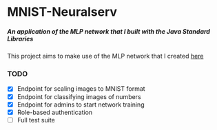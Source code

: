 MNIST-Neuralserv
==
##### An application of the MLP network that I built with the Java Standard Libraries

This project aims to make use of the MLP network that I created [here](https://github.com/reggiemcdonald/new-neural-net-number-reader)

### TODO
- [x] Endpoint for scaling images to MNIST format
- [x] Endpoint for classifying images of numbers
- [x] Endpoint for admins to start network training
- [x] Role-based authentication
- [ ] Full test suite
